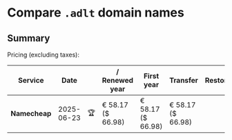 # Compare `.adlt` domain names

## Summary

Pricing (excluding taxes):

| Service | Date |  | / Renewed year | First year | Transfer | Restoration |
|--|--|--|--|--|--|--|
| **Namecheap** | 2025-06-23 | 🏆 | € 58.17<br>($ 66.98) | € 58.17<br>($ 66.98) | € 58.17<br>($ 66.98) |  |
